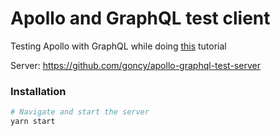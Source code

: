 # Apollo and GraphQL test client

Testing Apollo with GraphQL while doing [this](https://dev-blog.apollodata.com/full-stack-react-graphql-tutorial-582ac8d24e3b) tutorial

Server: https://github.com/goncy/apollo-graphql-test-server

### Installation
```sh
# Navigate and start the server
yarn start
```